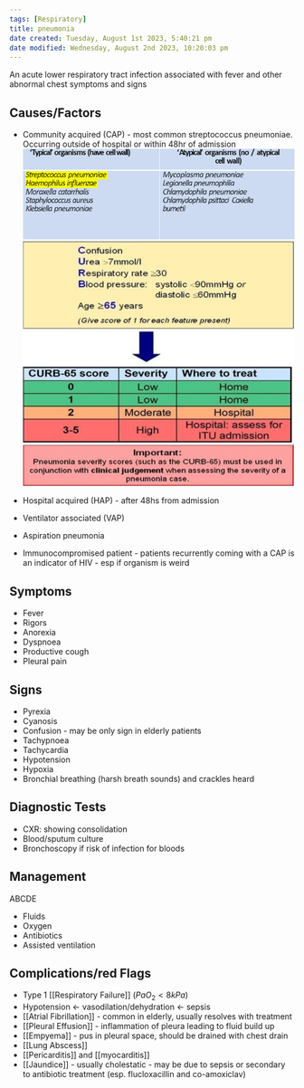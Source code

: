 ```yaml
---
tags: [Respiratory]
title: pneumonia
date created: Tuesday, August 1st 2023, 5:40:21 pm
date modified: Wednesday, August 2nd 2023, 10:20:03 pm
---
```



An acute lower respiratory tract infection associated with fever and other abnormal chest symptoms and signs

## Causes/Factors

- Community acquired (CAP) - most common streptococcus pneumoniae. Occurring outside of hospital or within 48hr of admission
  ![|600](z_attachments/600.png)
  ![|375](z_attachments/375-1.png)

- Hospital acquired (HAP) - after 48hs from admission
- Ventilator associated (VAP)
- Aspiration pneumonia

- Immunocompromised patient - patients recurrently coming with a CAP is an indicator of HIV - esp if organism is weird

## Symptoms

- Fever
- Rigors
- Anorexia
- Dyspnoea
- Productive cough
- Pleural pain

## Signs

- Pyrexia
- Cyanosis
- Confusion - may be only sign in elderly patients
- Tachypnoea
- Tachycardia
- Hypotension
- Hypoxia
- Bronchial breathing (harsh breath sounds) and crackles heard

## Diagnostic Tests

- CXR: showing consolidation
- Blood/sputum culture
- Bronchoscopy if risk of infection for bloods

## Management

ABCDE

- Fluids
- Oxygen
- Antibiotics
- Assisted ventilation

## Complications/red Flags

- Type 1 [[Respiratory Failure]] ($PaO_2 < 8kPa$)
- Hypotension <- vasodilation/dehydration <- sepsis
- [[Atrial Fibrillation]] - common in elderly, usually resolves with treatment
- [[Pleural Effusion]] - inflammation of pleura leading to fluid build up
- [[Empyema]] - pus in pleural space, should be drained with chest drain
- [[Lung Abscess]]
- [[Pericarditis]] and [[myocarditis]]
- [[Jaundice]] - usually cholestatic - may be due to sepsis or secondary to antibiotic treatment (esp. flucloxacillin and co-amoxiclav)

